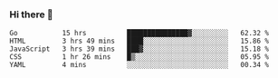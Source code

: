 ### Hi there 👋

<!--
**KLXLjun/KLXLjun** is a ✨ _special_ ✨ repository because its `README.md` (this file) appears on your GitHub profile.

Here are some ideas to get you started:

- 🔭 I’m currently working on ...
- 🌱 I’m currently learning ...
- 👯 I’m looking to collaborate on ...
- 🤔 I’m looking for help with ...
- 💬 Ask me about ...
- 📫 How to reach me: ...
- 😄 Pronouns: ...
- ⚡ Fun fact: ...
-->

<!--START_SECTION:waka-->
```text
Go           15 hrs          ███████████████▓░░░░░░░░░   62.32 % 
HTML         3 hrs 49 mins   ████░░░░░░░░░░░░░░░░░░░░░   15.86 % 
JavaScript   3 hrs 39 mins   ███▓░░░░░░░░░░░░░░░░░░░░░   15.18 % 
CSS          1 hr 26 mins    █▒░░░░░░░░░░░░░░░░░░░░░░░   05.95 % 
YAML         4 mins          ░░░░░░░░░░░░░░░░░░░░░░░░░   00.34 % 
```
<!--END_SECTION:waka-->
